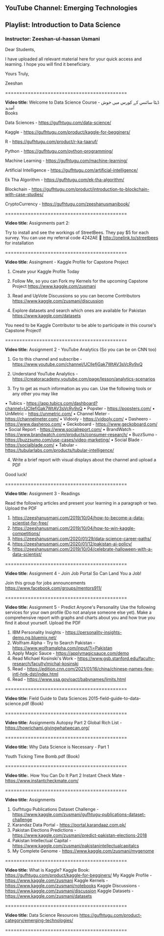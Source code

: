 ## YouTube Channel: Emerging Technologies
## Playlist: Introduction to Data Science
### Instructor: Zeeshan-ul-hassan Usmani

Dear Students,

I have uploaded all relevant material here for your quick access and learning. I hope you will find it beneficiary.


Yours Truly,

Zeeshan


===========================================


**Video title:** Welcome to Data Science Course - ڈیٹا سائنس کے کورس میں خوش آمدید  
Books 

Data Sciences - https://gufhtugu.com/data-science/ 

Kaggle - https://gufhtugu.com/product/kaggle-for-begginers/ 

R - https://gufhtugu.com/product/r-ka-taaruf/

Python - https://gufhtugu.com/python-programming/

Machine Learning - https://gufhtugu.com/machine-learning/

Artificial Intelligence - https://gufhtugu.com/artificial-intelligence/ 

Ek Tha Algorithm - https://gufhtugu.com/ek-tha-algorithm/ 

Blockchain - https://gufhtugu.com/product/introduction-to-blockchain-with-case-studies/

CryptoCurrency - https://gufhtugu.com/zeeshanusmanibook/

===========================================


**Video title:**  Assignments part 2:

Try to install and see the workings of StreetBees. They pay $5 for each survey. You can use my referral code 4242AE 🙂 http://onelink.to/streetbees for installation

===========================================


**Video title:** Assingment - Kaggle Profile for Capstone Project

1. Create your Kaggle Profile Today

2. Follow Me, so you can Fork my Kernels for the upcoming Capstone Project
https://www.kaggle.com/zusmani

3. Read and UpVote Discussions so you can become Contributors 
https://www.kaggle.com/zusmani/discussion

4. Explore datasets and search which ones are available for Pakistan
https://www.kaggle.com/datasets

You need to be Kaggle Contributor to be able to participate in this course's Capstone Project!

===========================================


**Video title:** Assignment 2 - YouTube Analytics (So you can be on CNN too)

1. Go to this channel and subscribe - https://www.youtube.com/channel/UCllefjGak7WtAV3sVcRy9xQ

2. Understand YouTube Analytics - https://creatoracademy.youtube.com/page/lesson/analytics-scenarios 

3. Try to get as much information as you can. Use the following tools or any other you may like

•	Tubics - https://app.tubics.com/dashboard?channel=UCllefjGak7WtAV3sVcRy9xQ
•	Popster - https://popsters.com/
•	UnMetric - https://unmetric.com/
•	Channel Meter - https://channelmeter.com/
•	Vidooly - https://vidooly.com/
•	Dasheero - https://www.dasheroo.com/
•	Geckoboard - https://www.geckoboard.com/
•	Social Report - https://www.socialreport.com/
•	BrandWatch - https://www.brandwatch.com/products/consumer-research/
•	BuzzSumo - https://buzzsumo.com/use-cases/video-marketing/
•	Social Blade - https://socialblade.com/
•	Tabular - https://tubularlabs.com/products/tubular-intelligence/

4. Write a brief report with visual displays about the channel and upload a PDF

Good luck!

===========================================


**Video title:** Assignment 3 - Readings

Read the following articles and present your learning in a paragraph or two. Upload the PDF

1. https://zeeshanusmani.com/2019/10/04/how-to-become-a-data-scientist-for-free/
2. https://zeeshanusmani.com/2019/10/04/how-to-win-kaggle-competitions/
3. https://zeeshanusmani.com/2020/01/29/data-science-career-paths/
4. https://zeeshanusmani.com/2020/01/12/pakistan-ai-policy/
5. https://zeeshanusmani.com/2019/10/04/celebrate-halloween-with-a-data-scientist/

===========================================


**Video title:** Assignment 4 - Join Job Portal So Can Land You a Job!

Join this group for jobs announcements
https://www.facebook.com/groups/mentors911/

===========================================


**Video title:** Assignment 5 - Predict Anyone's Personality
Use the following services for your own profile (Do not analyse someone else yet). Make a comprehensive report with graphs and charts about you and how true you find it about yourself. Upload the PDF

1. IBM Personality Insights - https://personality-insights-demo.ng.bluemix.net/
2. Wolfram Alpha - Try to Search Pakistan - https://www.wolframalpha.com/input/?i=Pakistan
3. Apply Magic Sauce - https://applymagicsauce.com/demo
4. Read Michael Kosinski's Work - https://www.gsb.stanford.edu/faculty-research/faculty/michal-kosinski
5. Read - https://edition.cnn.com/2021/01/16/china/chinese-names-few-intl-hnk-dst/index.html
6. Read - https://www.ssa.gov/oact/babynames/limits.html

===========================================


**Video title:** Field Guide to Data Sciences
2015-field-guide-to-data-science.pdf (Book)


===========================================


**Video title:** Assignments Autopsy Part 2
Global Rich List - https://howrichami.givingwhatwecan.org/ 

===========================================


**Video title:** Why Data Science is Necessary - Part 1

Youth Ticking Time Bomb.pdf (Book)


===========================================


**Video title:**. How You Can Do It Part 2
Instant Check Mate - https://www.instantcheckmate.com/

===========================================


**Video title:** Assignments
1. Gufhtugu Publications Dataset Challenge - https://www.kaggle.com/zusmani/gufhtugu-publications-dataset-challenge
2. Karandaz Data Portal - https://portal.karandaaz.com.pk/ 
3. Pakistan Elections Predictions - https://www.kaggle.com/zusmani/predict-pakistan-elections-2018
4. Pakistan Intellectual Capital - https://www.kaggle.com/zusmani/pakistanintellectualcapitalcs
5. My Complete Genome - https://www.kaggle.com/zusmani/mygenome

===========================================


**Video title:** What is Kaggle?
Kaggle Book: https://gufhtugu.com/product/kaggle-for-begginers/
My Kaggle Profile - https://www.kaggle.com/zusmani
Kaggle Kernels - https://www.kaggle.com/zusmani/notebooks
Kaggle Discussions - https://www.kaggle.com/zusmani/discussion
Kaggle Datasets - https://www.kaggle.com/zusmani/datasets

===========================================


**Video title:** Data Science Resources
https://gufhtugu.com/product-category/emerging-technologies/


===========================================

